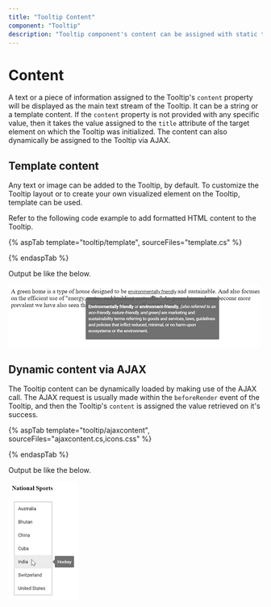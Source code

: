 ```yaml
---
title: "Tooltip Content"
component: "Tooltip"
description: "Tooltip component's content can be assigned with static text, template, or loaded dynamically via AJAX."
---
```


# Content

A text or a piece of information assigned to the Tooltip's `content` property will be displayed as the main text stream of the Tooltip.
 It can be a string or a template content. If the `content` property is not provided with any specific value, then it takes the value
  assigned to the `title` attribute of the target element on which the Tooltip was initialized. The content can also dynamically be
   assigned to the Tooltip via AJAX.

## Template content

Any text or image can be added to the Tooltip, by default. To customize the Tooltip layout or to create your own visualized element on the
 Tooltip, template can be used.

Refer to the following code example to add formatted HTML content to the Tooltip.

{% aspTab template="tooltip/template", sourceFiles="template.cs" %}

{% endaspTab %}

Output be like the below.

![ASP .NET Core - Tooltip - Content](./images/tooltip-content.png)

## Dynamic content via AJAX

The Tooltip content can be dynamically loaded  by making use of the AJAX call. The AJAX request is usually made within the `beforeRender`
 event of the Tooltip, and then the Tooltip's `content` is assigned the value retrieved on it's success.

{% aspTab template="tooltip/ajaxcontent", sourceFiles="ajaxcontent.cs,icons.css" %}

{% endaspTab %}

Output be like the below.

![ASP .NET Core - Tooltip - Dynamic Content via Ajax](./images/dynamic-content.png)
